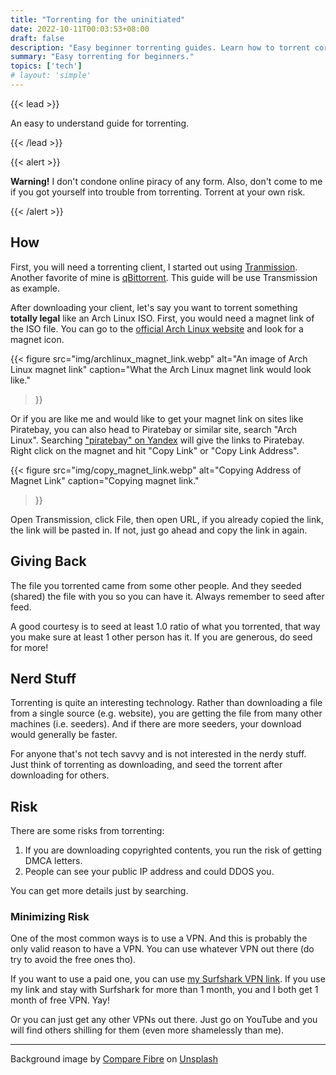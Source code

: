 ```yaml
---
title: "Torrenting for the uninitiated"
date: 2022-10-11T00:03:53+08:00
draft: false
description: "Easy beginner torrenting guides. Learn how to torrent correctly."
summary: "Easy torrenting for beginners."
topics: ['tech']
# layout: 'simple'
---
```


{{< lead >}}

An easy to understand guide for torrenting.

{{< /lead >}}

{{< alert >}}

**Warning!** I don't condone online piracy of any form. Also, don't come to me
if you got yourself into trouble from torrenting. Torrent at your own risk.

{{< /alert >}}

## How
First, you will need a torrenting client, I started out using
[Tranmission](https://transmissionbt.com/download). Another favorite of mine is
[qBittorrent](https://www.qbittorrent.org/download.php). This guide will be use
Transmission as example.

After downloading your client, let's say you want to torrent something
**totally legal** like an Arch Linux ISO. First, you would need a magnet link
of the ISO file. You can go to the [official Arch Linux
website](https://archlinux.org/download/) and look for a magnet icon. 

{{<
figure src="img/archlinux_magnet_link.webp"
alt="An image of Arch Linux magnet link"
caption="What the Arch Linux magnet link would look like."
>}}

Or if you are like me and would like to get your magnet link on sites like
Piratebay, you can also head to Piratebay or similar site, search "Arch Linux".
Searching ["piratebay" on Yandex](https://yandex.ru/search/?text=piratebay)
will give the links to Piratebay. Right click on the magnet and hit "Copy Link"
or "Copy Link Address". 

{{<
figure src="img/copy_magnet_link.webp"
alt="Copying Address of Magnet Link"
caption="Copying magnet link."
>}}

Open Transmission, click File, then open URL, if you already copied the link,
the link will be pasted in. If not, just go ahead and copy the link in again.

## Giving Back
The file you torrented came from some other people. And they seeded (shared)
the file with you so you can have it. Always remember to seed after feed.

A good courtesy is to seed at least 1.0 ratio of what you torrented, that way
you make sure at least 1 other person has it. If you are generous, do seed for
more!

## Nerd Stuff
Torrenting is quite an interesting technology. Rather than downloading a file
from a single source (e.g. website), you are getting the file from many other
machines (i.e. seeders). And if there are more seeders, your download would
generally be faster.

For anyone that's not tech savvy and is not interested in the nerdy stuff. Just
think of torrenting as downloading, and seed the torrent after downloading for
others.

## Risk
There are some risks from torrenting:
1. If you are downloading copyrighted contents, you run the 
risk of getting DMCA letters.
2. People can see your public IP address and could DDOS you.

You can get more details just by searching.

### Minimizing Risk
One of the most common ways is to use a VPN. And this is probably the only
valid reason to have a VPN. You can use whatever VPN out there (do try to avoid
the free ones tho).

If you want to use a paid one, you can use [my Surfshark VPN
link](https://surfshark.club/friend/szFAuUXj). If you use my link and stay with
Surfshark for more than 1 month, you and I both get 1 month of free VPN. Yay!

Or you can just get any other VPNs out there. Just go on YouTube and you will
find others shilling for them (even more shamelessly than me).

<hr>
Background image by <a
href="https://unsplash.com/@comparefibre?utm_source=unsplash&utm_medium=referral&utm_content=creditCopyText">Compare
Fibre</a> on <a
href="https://unsplash.com/photos/tiSE_paTt0A?utm_source=unsplash&utm_medium=referral&utm_content=creditCopyText">Unsplash</a>

